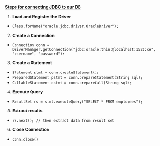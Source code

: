 **<span style="text-decoration:underline;"> Steps for connecting JDBC to our DB</span>**

1. **Load and Register the Driver**
*   `Class.forName("oracle.jdbc.driver.OracleDriver");`

2. **Create a Connection**
*   `Connection conn = DriverManager.getConnection("jdbc:oracle:thin:@localhost:1521:xe", "username", "password");`

3. **Create a Statement**
*   `Statement stmt = conn.createStatement();`
*   `PreparedStatement pstmt = conn.prepareStatement(String sql);`
*   `CallableStatement cstmt = conn.prepareCall(String sql);`

4. **Execute Query**
*   `ResultSet rs = stmt.executeQuery("SELECT * FROM employees");`

5. **Extract results**
*   `rs.next(); // then extract data from result set`

6. **Close Connection**
*   `conn.close()`
